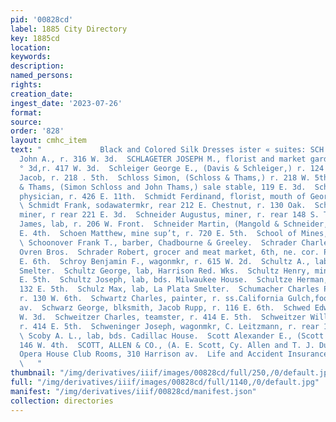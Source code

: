 ```yaml
---
pid: '00828cd'
label: 1885 City Directory
key: 1885cd
location: 
keywords: 
description: 
named_persons: 
rights: 
creation_date: 
ingest_date: '2023-07-26'
format: 
source: 
order: '828'
layout: cmhc_item
text: "             Black and Colored Silk Dresses ister « suites: SCH 216 SCO ~  Schlageter
  John A., r. 316 W. 3d.  SCHLAGETER JOSEPH M., florist and market gardener, 421 W.
  ° 3d,r. 417 W. 3d.  Schleiger George E., (Davis & Schleiger,) r. 124 EK. 3d.  Schloss
  Jacob, r. 218 . 5th.  Schloss Simon, (Schloss & Thams,) r. 218 W. 5th.  Schloss
  & Thams, (Simon Schloss and John Thams,) sale stable, 119 E. 3d.  Schmidinger Joseph,
  physician, r. 426 E. 11th.  Schmidt Ferdinand, florist, mouth of Georgia Gulch.
  \ Schmidt Frank, sodawatermkr, rear 212 E. Chestnut, r. 130 Oak.  Schneeborger David,
  miner, r rear 221 E. 3d.  Schneider Augustus, miner, r. rear 148 S. Toledo av.  Schneider
  James, lab, r. 206 W. Front.  Schneider Martin, (Mangold & Schneider,) r. rear 724
  E. 4th.  Schoen Matthew, mine sup’t, r. 720 E. 5th.  School of Mines, 110 EH. 4th.
  \ Schoonover Frank T., barber, Chadbourne & Greeley.  Schrader Charles, painter,
  Ovren Bros.  Schrader Robert, grocer and meat market, 6th, ne. cor. Poplar, r. 215
  E. 6th.  Schroy Benjamin F., wagonmkr, r. 615 W. 2d.  Schultz A., lab, American
  Smelter.  Schultz George, lab, Harrison Red. Wks.  Schultz Henry, miner, r. head
  E. 5th.  Schultz Joseph, lab, bds. Milwaukee House.  Schultze Herman, upholsterer,
  132 E. 5th.  Schulz Max, lab, La Plata Smelter.  Schumacher Charles P., mining,
  r. 130 W. 6th.  Schwartz Charles, painter, r. ss.California Gulch,foot Harrison
  av.  Schwarz George, blksmith, Jacob Rupp, r. 116 E. 6th.  Schwed Edward, r. 317
  W. 3d.  Schweitzer Charles, teamster, r. 414 E. 5th.  Schweitzer William, teamster,
  r. 414 E. 5th.  Schweninger Joseph, wagonmkr, C. Leitzmann, r. rear 143 W. Elm.
  \ Scoby A. L., lab, bds. Cadillac House.  Scott Alexander E., (Scott & Allen,) r.
  146 W. 4th.  SCOTT, ALLEN & CO., (A. E. Scott, Cy. Allen and T. J. Dun- can,) prop’rs
  Opera House Club Rooms, 310 Harrison av.  Life and Accident Insurance, GEO. 0. KEELER
  \   "
thumbnail: "/img/derivatives/iiif/images/00828cd/full/250,/0/default.jpg"
full: "/img/derivatives/iiif/images/00828cd/full/1140,/0/default.jpg"
manifest: "/img/derivatives/iiif/00828cd/manifest.json"
collection: directories
---
```

